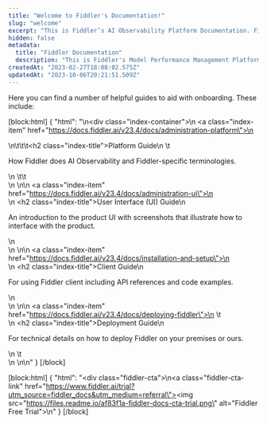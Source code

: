 ```yaml
---
title: "Welcome to Fiddler's Documentation!"
slug: "welcome"
excerpt: "This is Fiddler’s AI Observability Platform Documentation. Fiddler is a pioneer in AI Observability for responsible AI. Data Science, MLOps, and LOB teams use Fiddler to monitor, explain, analyze, and improve ML models, generative AI models, and AI applications."
hidden: false
metadata: 
  title: "Fiddler Documentation"
  description: "This is Fiddler's Model Performance Management Platform Documentation. Fiddler is a pioneer in enterprise Model Performance Management. Data Science, MLOps, and business teams use Fiddler to monitor, explain, analyze, and improve their models and build trust into AI."
createdAt: "2023-02-27T18:08:02.575Z"
updatedAt: "2023-10-06T20:21:51.509Z"
---
```

Here you can find a number of helpful guides to aid with onboarding. These include:

[block:html]
{
  "html": "<style>\n  .index-container {\n      display: grid;\n      grid: auto / 50% 50%;\n      grid-gap: 20px;\n      max-width: 97.5%;\n  }\n  .index-container .index-item {\n    padding: 20px;\n    border: 1px solid #CCCCCC;\n    border-radius: 5px;\n    grid-gap: 15px;\n    \n}\n.index-item{\n  text-decoration: none !important;\n  color: #000000;\n }\n.index-item:hover{\n  color: #000000;\n  border-color: #1A5EF3;\n  -webkit-box-shadow: 0 2px 4px rgb(0 0 0 / 10%);\n  -moz-box-shadown: 0 2px 4px rgb(0 0 0 / 10%);\n  box-shadow: 0 2px 4px rgb(0 0 0 / 10%);\n } \n  \n.index-title {\n    font-size: 20px !important;\n    color: #111111;\n    margin-top: 0px !important;\n    margin-bottom: 20px;\n}\n@media only screen and (max-width: 420px){\n  .index-container {\n    grid: auto / 100%;\n  }\n}\n  </style>\n<div class=\"index-container\">\n  <a class=\"index-item\" href=\"https://docs.fiddler.ai/v23.4/docs/administration-platform\">\n    <div>\n\t\t\t<h2 class=\"index-title\">Platform Guide</h2>\n    \t<p>How Fiddler does AI Observability and Fiddler-specific terminologies.</p>\n \t\t</div>\n  </a>\n\n  <a class=\"index-item\" href=\"https://docs.fiddler.ai/v23.4/docs/administration-ui\">\n    <div>\n      <h2 class=\"index-title\">User Interface (UI) Guide</h2>\n      <p>An introduction to the product UI with screenshots that illustrate how to interface with the product.</p>\n    </div>\n  </a>\n\n  <a class=\"index-item\" href=\"https://docs.fiddler.ai/v23.4/docs/installation-and-setup\">\n    <div>\n      <h2 class=\"index-title\">Client Guide</h2>\n      <p>For using Fiddler client including API references and code examples.</p>\n    </div>\n  </a>\n\n  <a class=\"index-item\" href=\"https://docs.fiddler.ai/v23.4/docs/deploying-fiddler\">\n  \t<div>\n      <h2 class=\"index-title\">Deployment Guide</h2>\n      <p>For technical details on how to deploy Fiddler on your premises or ours.</p>\n  \t</div>\n  </a>\n</div>\n"
}
[/block]


[block:html]
{
  "html": "<div class=\"fiddler-cta\">\n<a class=\"fiddler-cta-link\" href=\"https://www.fiddler.ai/trial?utm_source=fiddler_docs&utm_medium=referral\"><img src=\"https://files.readme.io/af83f1a-fiddler-docs-cta-trial.png\" alt=\"Fiddler Free Trial\"></a>\n</div>"
}
[/block]